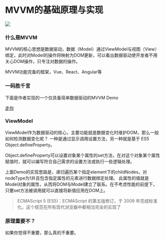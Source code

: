 # MVVM的基础原理与实现

![](http://otj0cetqv.bkt.clouddn.com/170808/mvvm.png)
### 什么是MVVM

MVVM的核心思想是数据驱动，数据（Model）通过ViewModel与视图（View）绑定，此时对Model的操作将映射为DOM更新，可以看出数据驱动使开发者不用关心DOM操作，只专注对数据的操作。

MVVM功能完备的框架，Vue、React、Angular等


### 一码胜千言
下面是作者实现的一个仅具备简单数据驱动的MVVM Demo

[走你](http://jsrun.net/cDYKp)

### ViewModel
ViewModel作为数据驱动的核心，主要功能就是数据变化时维护DOM，那么一般如何检测数据变化呢？
一种是通过显示调用设置方法，另一种就是基于 ES5 Object.defineProperty。

Object.defineProperty可以设置对象某个属性的set方法，在对这个对象某个属性赋值时，就可以编写符合自己需求的设置方法或执行一些逻辑处理。

上面Demo的实现思路是，递归遍历某个指定element下的childNodes，对nodeType为1并且包含指定属性的元素进行数据绑定处理。
此属性的值就是Model对象的属性，从而将DOM与Model建立了联系。在不考虑性能的前提下，只要set方法被调用就可以直接将新值应用在DOM上。


>ECMAScript 5 (ES5)：ECMAScript 的第五版修订，于 2009 年完成标准化。这个规范在所有现代浏览器中都相当完全的实现了

### 原理重要不？
如果你觉得不重要，那么真的不重要。

